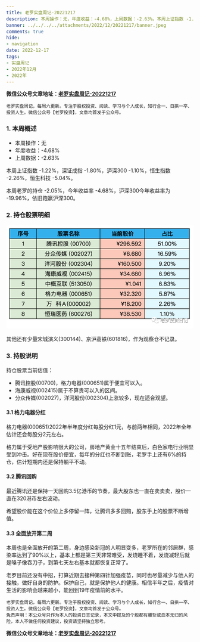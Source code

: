 ```yaml
---
title: 老罗实盘周记-20221217
description: 本周操作：无，年度收益：-4.68%，上周数据：-2.63%。本周上证指数 -1.22%，深证成指 -1.80%，沪深300 -1.10%，恒生指数 -2.26%，恒生科技 -5.04%。本周老罗的持仓 -2.05%，今年收益率 -4.68%，沪深300今年收益率为 -19.96%，依旧跑赢沪深300。其他还有少量宋城演义(300144)、京沪高铁(601816)，作为观察仓不记录。
banner: ../../../../attachments/2022/12/20221217/banner.jpeg
comments: true
hide:
- navigation
date: 2022-12-17
tags:
- 实盘周记
- 2022年12月
- 2022年
---
```


__微信公众号文章地址：[老罗实盘周记-20221217](https://mp.weixin.qq.com/s/K_0hbNLaIiMdR_5AFmnHtw)__

```
老罗实盘周记，每周六更新。专注于股权投资、阅读、学习与个人成长，知行合一、日拱一卒、投资人生。微信公众号【老罗投资】，文章均首发于公众号。
```

### 1. 本周概述

+ 本周操作：<span class="red">无</span>
+ 年度收益：<span class="green">-4.68%</span>
+ 上周数据：<span class="green">-2.63%</span>

本周上证指数 -1.22%，深证成指 -1.80%，沪深300 -1.10%，恒生指数 -2.26%，恒生科技 -5.04%。

本周老罗的持仓 <span class="green">-2.05%</span>，今年收益率 <span class="green">-4.68%</span>，沪深300今年收益率为 <span class="green">-19.96%</span>，依旧跑赢沪深300。

### 2. 持仓股票明细

![持仓股票明细 (港股已换算为人民币)](../../../attachments/2022/12/20221231/1.png)

其他还有少量宋城演义(300144)、京沪高铁(601816)，作为观察仓不记录。

### 3. 持股说明

持仓股票当前估值：

+ 腾讯控股(00700)，格力电器(000651)属于便宜可以入。
+ 海康威视(002415)属于不算贵可以入的区间。
+ 分众传媒(002027)，洋河股份(002304)上涨较多，现在适合观望。

#### 3.1 格力电器分红

格力电器(000651)2022年半年度分红每股分红1元，与前两年相同，2022年全年估计还会每股分2元左右。

格力属于受地产股影响很大的公司，房地产黄金十五年结束后，白色家电行业明显受到冲击。好在现在股价便宜，每年的分红也不断到账，老罗手上还有6%的持仓，估计短期内还是保持躺平不动。

#### 3.2 腾讯回购

最近腾讯还是保持一天回购3.5亿港币的节奏，最大股东也一直在卖卖卖，股价一直在320港币左右波动。

希望股价能在这个价位上多停留一阵，让腾讯多多回购，股东手上的股票不断增值。

#### 3.3 全面放开第二周

本周也是全面放开的第二周，身边感染新冠的人明显变多，老罗所在的邻居群，感染率达到了90%以上，基本上都是第三天非常难受，发烧睡不着，发烧减轻后就是嗓子像吞刀子，到第七天左右基本就都恢复正常了。

老罗目前还没有中招，打算近期去接种第四针加强疫苗，同时也尽量减少与他人的接触，做好自身的防护。保护自己，就是保护他人的健康。相信半年之后，疫情对生活的影响会越来越小，能回到19年疫情前的水平。

```
老罗实盘周记，每周六更新。专注于股权投资、阅读、学习与个人成长，知行合一、日拱一卒、投资人生。微信公众号【老罗投资】，文章均首发于公众号。
免责声明：本公众号只作为本人的投资日志记录，本文中提及的个股都有腰斩或血本无归的风险，本人不做任何投资建议，投资请坚持独立思考。
```

__微信公众号文章地址：[老罗实盘周记-20221217](https://mp.weixin.qq.com/s/K_0hbNLaIiMdR_5AFmnHtw)__